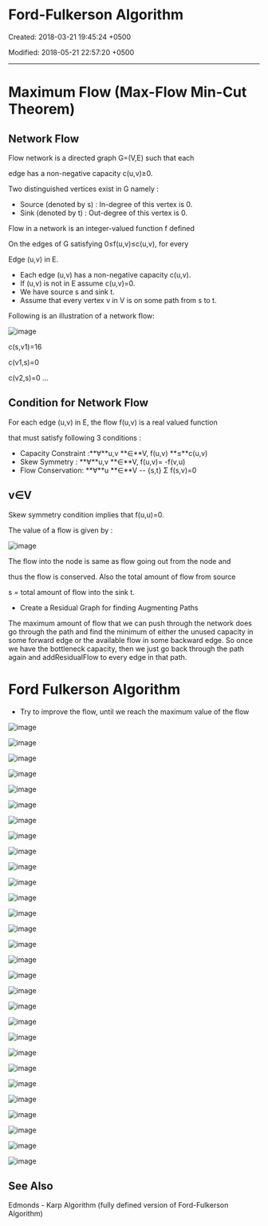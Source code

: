 # Ford-Fulkerson Algorithm

Created: 2018-03-21 19:45:24 +0500

Modified: 2018-05-21 22:57:20 +0500

---

# Maximum Flow (Max-Flow Min-Cut Theorem)

## Network Flow

Flow network is a directed graph G=(V,E) such that each

edge has a non-negative capacity c(u,v)≥0.

Two distinguished vertices exist in G namely :
-   Source (denoted by s) : In-degree of this vertex is 0.
-   Sink (denoted by t) : Out-degree of this vertex is 0.

Flow in a network is an integer-valued function f defined

On the edges of G satisfying 0≤f(u,v)≤c(u,v), for every

Edge (u,v) in E.


-   Each edge (u,v) has a non-negative capacity c(u,v).
-   If (u,v) is not in E assume c(u,v)=0.
-   We have source s and sink t.
-   Assume that every vertex v in V is on some path from s to t.

Following is an illustration of a network flow:

![image](media/Ford-Fulkerson-Algorithm-image1.png)

c(s,v1)=16

c(v1,s)=0

c(v2,s)=0 ...

## Condition for Network Flow

For each edge (u,v) in E, the flow f(u,v) is a real valued function

that must satisfy following 3 conditions :
-   Capacity Constraint :**∀**u,v **∈**V, f(u,v) **≤**c(u,v)
-   Skew Symmetry : **∀**u,v **∈**V, f(u,v)= -f(v,u)
-   Flow Conservation: **∀**u **∈**V -- {s,t} Σ f(s,v)=0

## v∈V

Skew symmetry condition implies that f(u,u)=0.

The value of a flow is given by :

![image](media/Ford-Fulkerson-Algorithm-image2.png)

The flow into the node is same as flow going out from the node and

thus the flow is conserved. Also the total amount of flow from source

s = total amount of flow into the sink t.


-   Create a Residual Graph for finding Augmenting Paths

The maximum amount of flow that we can push through the network does go through the path and find the minimum of either the unused capacity in some forward edge or the available flow in some backward edge. So once we have the bottleneck capacity, then we just go back through the path again and addResidualFlow to every edge in that path.

# Ford Fulkerson Algorithm
-   Try to improve the flow, until we reach the maximum value of the flow

![image](media/Ford-Fulkerson-Algorithm-image3.png)

![image](media/Ford-Fulkerson-Algorithm-image4.png)

![image](media/Ford-Fulkerson-Algorithm-image5.png)

![image](media/Ford-Fulkerson-Algorithm-image6.png)

![image](media/Ford-Fulkerson-Algorithm-image7.png)

![image](media/Ford-Fulkerson-Algorithm-image8.png)

![image](media/Ford-Fulkerson-Algorithm-image9.png)

![image](media/Ford-Fulkerson-Algorithm-image10.png)

![image](media/Ford-Fulkerson-Algorithm-image11.png)

![image](media/Ford-Fulkerson-Algorithm-image12.png)

![image](media/Ford-Fulkerson-Algorithm-image13.png)

![image](media/Ford-Fulkerson-Algorithm-image14.png)

![image](media/Ford-Fulkerson-Algorithm-image15.png)

![image](media/Ford-Fulkerson-Algorithm-image16.png)

![image](media/Ford-Fulkerson-Algorithm-image17.png)

![image](media/Ford-Fulkerson-Algorithm-image18.png)

![image](media/Ford-Fulkerson-Algorithm-image19.png)

![image](media/Ford-Fulkerson-Algorithm-image20.png)

![image](media/Ford-Fulkerson-Algorithm-image20.png)

![image](media/Ford-Fulkerson-Algorithm-image21.png)

![image](media/Ford-Fulkerson-Algorithm-image22.png)

![image](media/Ford-Fulkerson-Algorithm-image23.png)

![image](media/Ford-Fulkerson-Algorithm-image24.png)

![image](media/Ford-Fulkerson-Algorithm-image25.png)

![image](media/Ford-Fulkerson-Algorithm-image26.png)

![image](media/Ford-Fulkerson-Algorithm-image27.png)

![image](media/Ford-Fulkerson-Algorithm-image28.png)

![image](media/Ford-Fulkerson-Algorithm-image29.png)

![image](media/Ford-Fulkerson-Algorithm-image30.png)

## See Also

Edmonds - Karp Algorithm (fully defined version of Ford-Fulkerson Algorithm)
















